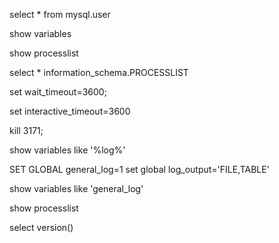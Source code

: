 select * from mysql.user

show variables

show processlist

select * information_schema.PROCESSLIST

set  wait_timeout=3600;

set  interactive_timeout=3600

kill 3171;









show variables like '%log%'


SET GLOBAL general_log=1
set global log_output='FILE,TABLE'

show variables like 'general_log'

show processlist


select version()

